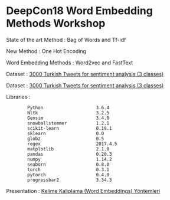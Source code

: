 # DeepCon18 Word Embedding Methods Workshop

State of the art Method  : Bag of Words and Tf-idf

New Method : One Hot Encoding

Word Embedding Methods : Word2vec and FastText


Dataset : [3000 Turkish Tweets for sentiment analysis (3 classes)](http://www.kemik.yildiz.edu.tr/?id=28)

Dataset : <a href="http://www.kemik.yildiz.edu.tr/?id=28" target="_blank"> 3000 Turkish Tweets for sentiment analysis (3 classes) </a>


Libraries : 


            Python                    3.6.4
            Nltk                      3.2.5
            Gensim                    3.4.0
            snowballstemmer           1.2.1
            scikit-learn              0.19.1
            sklearn                   0.0
            glob2                     0.5
            regex                     2017.4.5 
            matplotlib                2.1.0
            pandas                    0.20.3
            numpy                     1.14.2
            seaborn                   0.8.0
            torch                     0.3.1
            pytorch                   0.4.0
            progressbar2              3.34.3


Presentation : [Kelime Kalıplama (Word Embeddings) Yöntemleri](https://www.slideshare.net/HalilbrahimELENL/kelime-kalplama-word-embeddings-yntemleri)

